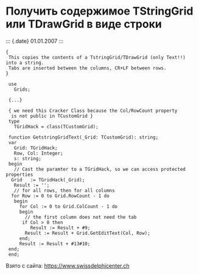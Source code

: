 Получить содержимое TStringGrid или TDrawGrid в виде строки
===========================================================

::: {.date}
01.01.2007
:::

    { 
     This copies the contents of a TstringGrid/TDrawGrid (only Text!!) into a string. 
     Tabs are inserted between the columns, CR+LF between rows. 
    }
     
     use
       Grids;
     
     {...}
     
     { we need this Cracker Class because the Col/RowCount property 
      is not public in TCustomGrid }
     type
       TGridHack = class(TCustomGrid);
     
     function GetstringGridText(_Grid: TCustomGrid): string;
     var
       Grid: TGridHack;
       Row, Col: Integer;
       s: string;
     begin
       // Cast the paramter to a TGridHack, so we can access protected properties 
      Grid   := TGridHack(_Grid);
       Result := '';
       // for all rows, then for all columns 
      for Row := 0 to Grid.RowCount - 1 do
       begin
         for Col := 0 to Grid.ColCount - 1 do
         begin
           // the first column does not need the tab 
          if Col > 0 then
             Result := Result + #9;
           Result := Result + Grid.GetEditText(Col, Row);
         end;
         Result := Result + #13#10;
     end;
     end;

Взято с сайта: <https://www.swissdelphicenter.ch>
